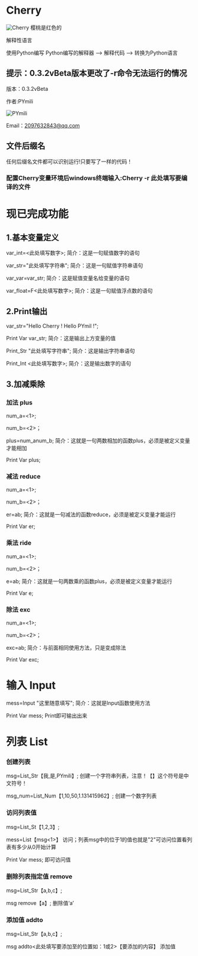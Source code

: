 # Cherry

![Cherry](http://47.108.189.192/Pymili/logo.ico)
樱桃是红色的

解释性语言

使用Python编写 Python编写的解释器 --> 解释代码 --> 转换为Python语言

## 提示：0.3.2vBeta版本更改了-r命令无法运行的情况

版本：0.3.2vBeta

作者:PYmili

![PYmili](http://47.108.189.192/Pymili/image/PYmili.jpg)

Email：2097632843@qq.com

## 文件后缀名

任何后缀名文件都可以识别运行!只要写了一样的代码！

### 配置Cherry变量环境后windows终端输入:Cherry -r 此处填写要编译的文件

# 现已完成功能

## 1.基本变量定义

var_int=<此处填写数字>; 	 简介：这是一句赋值数字的语句

var_str="此处填写字符串"; 	 简介：这是一句赋值字符串语句

var_var=var_str;  	简介：这是赋值变量名给变量的语句

var_float=F<此处填写数字>;	简介：这是一句赋值浮点数的语句

## 2.Print输出

var_str="Hello Cherry !  Hello PYmil !";

Print Var var_str;	简介：这是输出上方变量的值

Print_Str "此处填写字符串";	简介：这是输出字符串语句

Print_Int <此处填写数字>;	简介：这是输出数字的语句

## 3.加减乘除

### 加法 plus

num_a=<1>;

num_b=<2>；

plus=num_a<plus>num_b;	简介：这就是一句两数相加的函数plus，必须是被定义变量才能相加

Print Var plus;

### 减法 reduce

num_a=<1>;
  
num_b=<2>；
  
er=a<reduce>b;	简介：这就是一句减法的函数reduce，必须是被定义变量才能运行
  
Print Var er;

### 乘法 ride

num_a=<1>;
  
num_b=<2>；
  
e=a<ride>b;	简介：这就是一句两数乘的函数plus，必须是被定义变量才能运行
  
Print Var e;

### 除法 exc

num_a=<1>;
  
num_b=<2>；
  
exc=a<exc>b;	简介：与前面相同使用方法，只是变成除法
  
Print Var exc;

# 输入 Input

mess=Input "这里随意填写";	简介：这就是Input函数使用方法
  
Print Var mess;	Print即可输出出来

# 列表 List

### 创建列表

msg=List_Str【我,是,PYmili】;	创建一个字符串列表，注意！【】这个符号是中文符号！

msg_num=List_Num【1,10,50,1.131415962】;	创建一个数字列表

### 访问列表值

msg=List_St【1,2,3】;

mess=List【msg<1>】	访问；列表msg中的位于1的值也就是"2"可访问位置看列表有多少从0开始计算

Print Var mess;	即可访问值

### 删除列表指定值 remove

msg=List_Str【a,b,c】;

msg remove【a】;	删除值‘a’

### 添加值 addto

msg=List_Str【a,b,c】;

msg addto<此处填写要添加至的位置如：1或2>【要添加的内容】		添加值